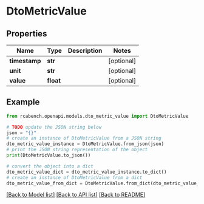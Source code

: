 # DtoMetricValue


## Properties

Name | Type | Description | Notes
------------ | ------------- | ------------- | -------------
**timestamp** | **str** |  | [optional] 
**unit** | **str** |  | [optional] 
**value** | **float** |  | [optional] 

## Example

```python
from rcabench.openapi.models.dto_metric_value import DtoMetricValue

# TODO update the JSON string below
json = "{}"
# create an instance of DtoMetricValue from a JSON string
dto_metric_value_instance = DtoMetricValue.from_json(json)
# print the JSON string representation of the object
print(DtoMetricValue.to_json())

# convert the object into a dict
dto_metric_value_dict = dto_metric_value_instance.to_dict()
# create an instance of DtoMetricValue from a dict
dto_metric_value_from_dict = DtoMetricValue.from_dict(dto_metric_value_dict)
```
[[Back to Model list]](../README.md#documentation-for-models) [[Back to API list]](../README.md#documentation-for-api-endpoints) [[Back to README]](../README.md)


